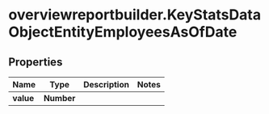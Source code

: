 # overviewreportbuilder.KeyStatsDataObjectEntityEmployeesAsOfDate

## Properties

Name | Type | Description | Notes
------------ | ------------- | ------------- | -------------
**value** | **Number** |  | 


